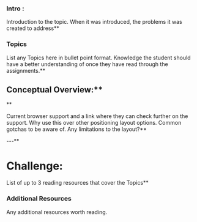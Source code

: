 ### Intro :
>
Introduction to the topic. When it was introduced, the problems it was created to address**



###  Topics
List any  Topics here in bullet point format. Knowledge the student should have a better understanding of once they have read through the assignments.**



## Conceptual Overview:**


**


Current browser support and a link where they can check further on the support.
Why use this over other positioning layout options.
Common gotchas to be aware of.
Any limitations to the layout?**


---**


# Challenge:
List of up to 3 reading resources that cover the  Topics**



### Additional Resources
Any additional resources worth reading.

